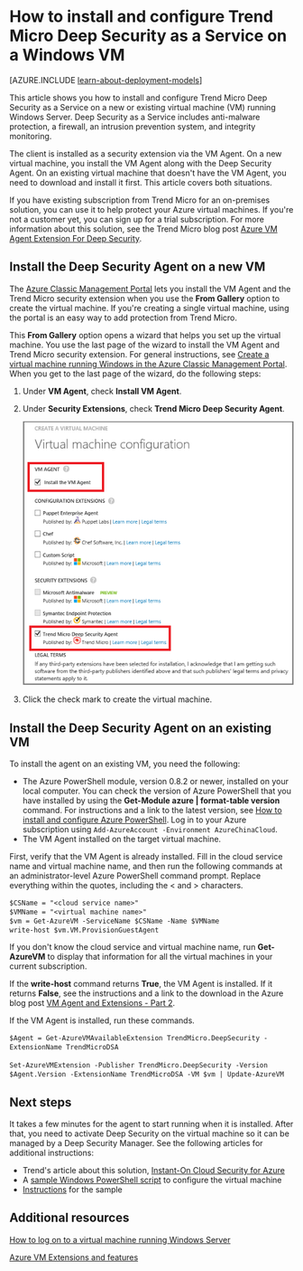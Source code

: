 <properties
    pageTitle="Install Trend Micro Deep Security on a VM | Azure"
    description="This article describes how to install and configure Trend Micro security on a VM created with the Classic deployment model in Azure."
    services="virtual-machines-windows"
    documentationcenter=""
    author="iainfoulds"
    manager="timlt"
    editor=""
    tags="azure-service-management" />
<tags
    ms.assetid="e991b635-f1e2-483f-b7ca-9d53e7c22e2a"
    ms.service="virtual-machines-windows"
    ms.workload="infrastructure-services"
    ms.tgt_pltfrm="vm-multiple"
    ms.devlang="na"
    ms.topic="article"
    ms.date="11/14/2016"
    wacn.date=""
    ms.author="iainfou" />

# How to install and configure Trend Micro Deep Security as a Service on a Windows VM
[AZURE.INCLUDE [learn-about-deployment-models](../../includes/learn-about-deployment-models-classic-include.md)]

This article shows you how to install and configure Trend Micro Deep Security as a Service on a new or existing virtual machine (VM) running Windows Server. Deep Security as a Service includes anti-malware protection, a firewall, an intrusion prevention system, and integrity monitoring.

The client is installed as a security extension via the VM Agent. On a new virtual machine, you install the VM Agent along with the Deep Security Agent. On an existing virtual machine that doesn't have the VM Agent, you need to download and install it first. This article covers both situations.

If you have existing subscription from Trend Micro for an on-premises solution, you can use it to help protect your Azure virtual machines. If you're not a customer yet, you can sign up for a trial subscription. For more information about this solution, see the Trend Micro blog post [Azure VM Agent Extension For Deep Security](http://blog.trendmicro.com/microsoft-azure-vm-agent-extension-for-deep-security/).

## Install the Deep Security Agent on a new VM
The [Azure Classic Management Portal](http://manage.windowsazure.cn) lets you install the VM Agent and the Trend Micro security extension when you use the **From Gallery** option to create the virtual machine. If you're creating a single virtual machine, using the portal is an easy way to add protection from Trend Micro.

This **From Gallery** option opens a wizard that helps you set up the virtual machine. You use the last page of the wizard to install the VM Agent and Trend Micro security extension. For general instructions, see [Create a virtual machine running Windows in the Azure Classic Management Portal](/documentation/articles/virtual-machines-windows-classic-tutorial/). When you get to the last page of the wizard, do the following steps:

1. Under **VM Agent**, check **Install VM Agent**.
2. Under **Security Extensions**, check **Trend Micro Deep Security Agent**.
   
   ![Install the VM Agent and the Deep Security Agent](./media/virtual-machines-windows-classic-install-trend/InstallVMAgentandTrend.png)
3. Click the check mark to create the virtual machine.

## Install the Deep Security Agent on an existing VM
To install the agent on an existing VM, you need the following:

* The Azure PowerShell module, version 0.8.2 or newer, installed on your local computer. You can check the version of Azure PowerShell that you have installed by using the **Get-Module azure | format-table version** command. For instructions and a link to the latest version, see [How to install and configure Azure PowerShell](/documentation/articles/powershell-install-configure/). Log in to your Azure subscription using `Add-AzureAccount -Environment AzureChinaCloud`.
* The VM Agent installed on the target virtual machine.

First, verify that the VM Agent is already installed. Fill in the cloud service name and virtual machine name, and then run the following commands at an administrator-level Azure PowerShell command prompt. Replace everything within the quotes, including the < and > characters.

    $CSName = "<cloud service name>"
    $VMName = "<virtual machine name>"
    $vm = Get-AzureVM -ServiceName $CSName -Name $VMName
    write-host $vm.VM.ProvisionGuestAgent

If you don't know the cloud service and virtual machine name, run **Get-AzureVM** to display that information for all the virtual machines in your current subscription.

If the **write-host** command returns **True**, the VM Agent is installed. If it returns **False**, see the instructions and a link to the download in the Azure blog post [VM Agent and Extensions - Part 2](https://azure.microsoft.com/zh-cn/blog/vm-agent-and-extensions-part-2/).

If the VM Agent is installed, run these commands.

    $Agent = Get-AzureVMAvailableExtension TrendMicro.DeepSecurity -ExtensionName TrendMicroDSA

    Set-AzureVMExtension -Publisher TrendMicro.DeepSecurity -Version $Agent.Version -ExtensionName TrendMicroDSA -VM $vm | Update-AzureVM

## Next steps
It takes a few minutes for the agent to start running when it is installed. After that, you need to activate Deep Security on the virtual machine so it can be managed by a Deep Security Manager. See the following articles for additional instructions:

* Trend's article about this solution, [Instant-On Cloud Security for Azure](http://www.trendmicro.com/us/business/saas/deep-security-as-a-service/microsoft-azure-security/index.html?cm_mmc=VURL:www.trendmicro.com-_-VURL-_-%2Fazure%2Findex.html-_-1-1#how-it-works)
* A [sample Windows PowerShell script](https://dsahandler.blob.core.windows.net/dsaas/ds-config.ps1) to configure the virtual machine
* [Instructions](https://dsahandler.blob.core.windows.net/dsaas/ds-config-README.txt) for the sample

## Additional resources
[How to log on to a virtual machine running Windows Server]

[Azure VM Extensions and features]

<!--Link references-->
[How to log on to a virtual machine running Windows Server]: /documentation/articles/virtual-machines-windows-classic-connect-logon/
[Azure VM Extensions and features]: /documentation/articles/virtual-machines-windows-extensions-features/